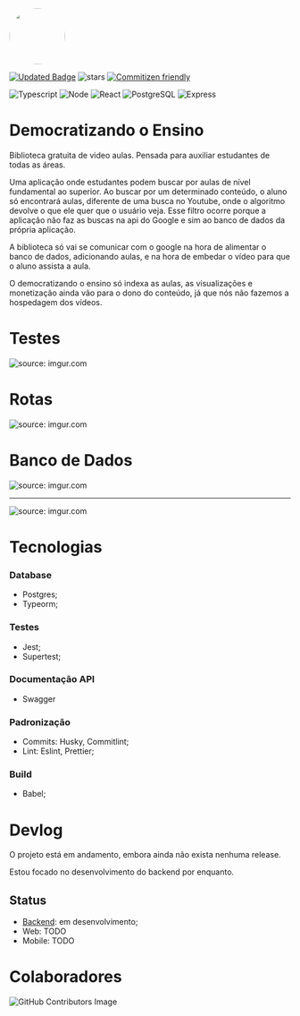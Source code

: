 <div style="display: flex align-items: left">
  <img src="https://i.imgur.com/Kt64d3S.png" width="100" style="border-radius:50%"/>
</div>

<!---![Licence](https://img.shields.io/github/license/SevenSeas-Tech/dem-ensino.svg) -->
[![Updated Badge](https://badges.pufler.dev/updated/SevenSeas-Tech/dem-ensino)](https://badges.pufler.dev)
![stars](https://img.shields.io/github/stars/SevenSeas-Tech/dem-ensino.svg)
[![Commitizen friendly](https://img.shields.io/badge/commitizen-friendly-brightgreen.svg)](http://commitizen.github.io/cz-cli/)

![Typescript](https://img.shields.io/badge/TypeScript-007ACC?style=for-the-badge&logo=typescript&logoColor=white)
![Node](https://img.shields.io/badge/Node.js-43853D?style=for-the-badge&logo=node.js&logoColor=white)
![React](https://img.shields.io/badge/React-20232A?style=for-the-badge&logo=react&logoColor=61DAFB)
![PostgreSQL](https://img.shields.io/badge/PostgreSQL-316192?style=for-the-badge&logo=postgresql&logoColor=white)
![Express](https://img.shields.io/badge/Express.js-404D59?style=for-the-badge)

# Democratizando o Ensino
  Biblioteca gratuita de video aulas. Pensada para auxiliar estudantes de todas as áreas. 
  
  Uma aplicação onde estudantes podem buscar por aulas de nível fundamental ao superior. Ao buscar por um determinado conteúdo, o aluno só encontrará aulas, diferente de uma busca no Youtube, onde o algoritmo devolve o que ele quer que o usuário veja. Esse filtro ocorre porque a aplicação não faz as buscas na api do Google e sim ao banco de dados da própria aplicação. 
  
  A biblioteca só vai se comunicar com o google na hora de alimentar o banco de dados, adicionando aulas, e na hora de embedar o vídeo para que o aluno assista a aula. 
  
  O democratizando o ensino só indexa as aulas, as visualizações e monetização ainda vão para o dono do conteúdo, já que nós não fazemos a hospedagem dos vídeos.
  
  <div style="display: flex align-items: left">
  
  # Testes
  <!-- Imagem dos testes -->
  <img src="https://i.imgur.com/4gu5wWs.png" title="source: imgur.com" />
  
  # Rotas
  <!-- Imagem das rotas -->
  <img src="https://i.imgur.com/T3yxThU.png" title="source: imgur.com" />
  
  # Banco de Dados
  <!-- Imagem conceitual -->
  <img src="https://i.imgur.com/B2fW2Bs.png" title="source: imgur.com" />
  
  <hr>
  
  <!-- Imagem lógico -->
  <img src="https://i.imgur.com/kdUbR6Z.png" title="source: imgur.com" />
  
</div>
  
  
  
# Tecnologias

### Database
* Postgres;
* Typeorm;

### Testes
* Jest;
* Supertest;

### Documentação API
* Swagger

### Padronização
* Commits: Husky, Commitlint;
* Lint: Eslint, Prettier;

### Build
* Babel;

# Devlog
O projeto está em andamento, embora ainda não exista nenhuma release. 

Estou focado no desenvolvimento do backend por enquanto.

## Status

* [Backend](https://github.com/SevenSeas-Tech/demen-backend): em desenvolvimento;
* Web: TODO
* Mobile: TODO

# Colaboradores
![GitHub Contributors Image](https://contrib.rocks/image?repo=SevenSeas-Tech/dem-ensino)
